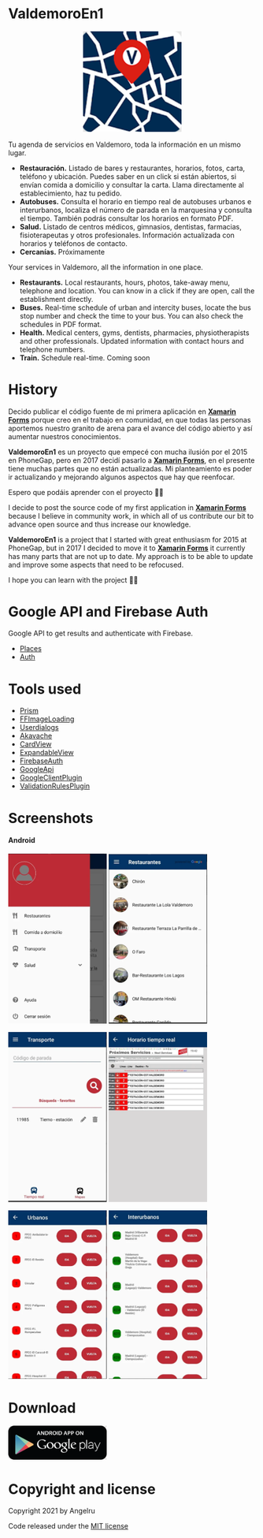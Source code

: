 # ValdemoroEn1
<p align="center">
  <img src ="/images/logo.png?raw=true" width="200" />
</p>

Tu agenda de servicios en Valdemoro, toda la información en un mismo lugar.

* **Restauración.** Listado de bares y restaurantes, horarios, fotos, carta, teléfono y ubicación. Puedes saber en un click si están abiertos, si envían comida a domicilio y consultar la carta. Llama directamente al establecimiento, haz tu pedido.
* **Autobuses.** Consulta el horario en tiempo real de autobuses urbanos e interurbanos, localiza el número de parada en la marquesina y consulta el tiempo. También podrás consultar los horarios en formato PDF.
* **Salud.** Listado de centros médicos, gimnasios, dentistas, farmacias, fisioterapeutas y otros profesionales. Información actualizada con horarios y teléfonos de contacto.
* **Cercanías.** Próximamente


Your services in Valdemoro, all the information in one place.

* **Restaurants.** Local restaurants, hours, photos, take-away menu, telephone and location. You can know in a click if they are open, call the establishment directly.
* **Buses.** Real-time schedule of urban and intercity buses, locate the bus stop number and check the time to your bus. You can also check the schedules in PDF format.
* **Health.**  Medical centers, gyms, dentists, pharmacies, physiotherapists and other professionals. Updated information with contact hours and telephone numbers.
* **Train.** Schedule real-time. Coming soon

# History
Decido publicar el código fuente de mi primera aplicación en **[Xamarin Forms](https://docs.microsoft.com/en-us/xamarin/get-started/what-is-xamarin-forms)** porque creo en el trabajo en comunidad, en que todas las personas aportemos nuestro granito de arena para el avance del código abierto y así aumentar nuestros conocimientos.

**ValdemoroEn1** es un proyecto que empecé con mucha ilusión por el 2015 en PhoneGap, pero en 2017 decidí pasarlo a **[Xamarin Forms](https://docs.microsoft.com/en-us/xamarin/get-started/what-is-xamarin-forms)**, en el presente tiene muchas partes que no están actualizadas.
Mi planteamiento es poder ir actualizando y mejorando algunos aspectos que hay que reenfocar.

Espero que podáis aprender con el proyecto 👋🏽

I decide to post the source code of my first application in **[Xamarin Forms](https://docs.microsoft.com/en-us/xamarin/get-started/what-is-xamarin-forms)** because I believe in community work, in which all of us contribute our bit to advance open source and thus increase our knowledge.

**ValdemoroEn1** is a project that I started with great enthusiasm for 2015 at PhoneGap, but in 2017 I decided to move it to **[Xamarin Forms](https://docs.microsoft.com/en-us/xamarin/get-started/what-is-xamarin-forms)** it currently has many parts that are not up to date.
My approach is to be able to update and improve some aspects that need to be refocused.

I hope you can learn with the project 👋🏽

# Google API and Firebase Auth
Google API to get results and authenticate with Firebase.
* [Places](https://developers.google.com/maps/documentation/places/web-service/overview)
* [Auth](https://firebase.google.com/docs/auth)

# Tools used
* [Prism](https://github.com/PrismLibrary/Prism)
* [FFImageLoading](https://github.com/luberda-molinet/FFImageLoading)
* [Userdialogs](https://github.com/aritchie/userdialogs)
* [Akavache](https://github.com/reactiveui/Akavache)
* [CardView](https://github.com/AndreiMisiukevich/CardView)
* [ExpandableView](https://github.com/AndreiMisiukevich/ExpandableView)
* [FirebaseAuth](https://github.com/f-miyu/Plugin.FirebaseAuth)
* [GoogleApi](https://github.com/vivet/GoogleApi)
* [GoogleClientPlugin](https://github.com/CrossGeeks/GoogleClientPlugin)
* [ValidationRulesPlugin](https://github.com/luismts/ValidationRulesPlugin)

# Screenshots
#### Android

<img src ="/images/menu.png?raw=true" width="200" /> <img src ="/images/list.png?raw=true" width="200" />

<img src ="/images/transport.png?raw=true" width="200" /> <img src ="/images/realtimetransport.png?raw=true" width="200" />

<img src ="/images/urban.png?raw=true" width="200" /> <img src ="/images/interurban.png?raw=true" width="200" />

# Download
<a href="https://play.google.com/store/apps/details?id=es.valtimoretec.valdemoroenuno" target="_blank">
  <img width="200" src="/images/googleplay.png?raw=true"/>
</a>

# Copyright and license
Copyright 2021 by Angelru

Code released under the [MIT license](https://opensource.org/licenses/MIT)

